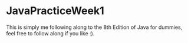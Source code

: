 # JavaPracticeWeek1
This is simply me following along to the 8th Edition of Java for dummies, feel free to follow along if you like :).
